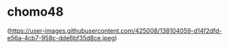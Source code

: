 # chomo48
(https://user-images.githubusercontent.com/425008/138104059-d14f2dfd-e56a-4cb7-958c-dde6bf35d8ce.jpeg)